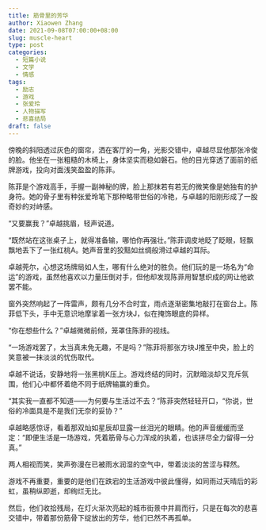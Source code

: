 ```yaml
---
title: 筋骨里的芳华
author: Xiaowen Zhang
date: 2021-09-08T07:00:00+08:00
slug: muscle-heart
type: post
categories:
  - 短篇小说
  - 文学
  - 情感
tags:
  - 励志
  - 游戏
  - 张爱玲
  - 人物描写
  - 悲喜结局
draft: false
---
```


傍晚的斜阳透过灰色的窗帘，洒在客厅的一角，光影交错中，卓越尽显他那张冷俊的脸。他坐在一张粗糙的木椅上，身体坚实而稳如磐石。他的目光穿透了面前的纸牌游戏，投向对面浅笑盈盈的陈菲。

陈菲是个游戏高手，手握一副神秘的牌，脸上那抹若有若无的微笑像是她独有的护身符。她的骨子里有种张爱玲笔下那种略带世俗的冷艳，与卓越的阳刚形成了一股奇妙的对峙感。

“又要赢我？”卓越挑眉，轻声说道。

“既然站在这张桌子上，就得准备输，哪怕你再强壮。”陈菲调皮地眨了眨眼，轻飘飘地丢下了一张红桃A。她声音里的狡黠如丝绸般滑过卓越的耳际。

卓越莞尔，心想这场牌局如人生，哪有什么绝对的胜负。他们玩的是一场名为“命运”的游戏，虽然他喜欢以力量压倒对手，但他却发现陈菲用智慧织成的网让他欲罢不能。

窗外突然响起了一阵雷声，颇有几分不合时宜，雨点逐渐密集地敲打在窗台上。陈菲低下头，手中无意识地摩挲着一张方块J，似在掩饰眼底的异样。

“你在想些什么？”卓越微微前倾，笼罩住陈菲的视线。

“一场游戏罢了，太当真未免无趣，不是吗？”陈菲将那张方块J推至中央，脸上的笑意被一抹淡淡的忧伤取代。

卓越不说话，安静地将一张黑桃K压上。游戏终结的同时，沉默暗淡却又充斥氛围，他们心中都怀着绝不同于纸牌输赢的重负。

“其实我一直都不知道——为何要与生活过不去？”陈菲突然轻轻开口，“你说，世俗的冷面具是不是我们无奈的妥协？”

卓越略感惊讶，看着那双灿如星辰却显露一丝泪光的眼睛。他的声音缓缓而坚定：“即便生活是一场游戏，凭着筋骨与心力浑成的执着，也该拼尽全力留得一分真。”

两人相视而笑，笑声弥漫在已被雨水润湿的空气中，带着淡淡的苦涩与释然。

游戏不再重要，重要的是他们在跌宕的生活游戏中彼此懂得，如同雨过天晴后的彩虹，虽稍纵即逝，却绚烂无比。

然后，他们收拾残局，在灯火渐次亮起的城市街景中并肩而行，只是在每次的悲喜交错中，带着那份筋骨下绽放出的芳华，他们已然不再孤单。